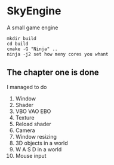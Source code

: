 # SkyEngine
A small game engine

```
mkdir build
cd build 
cmake -G "Ninja" ..
ninja -j2 set how meny cores you whant
```

<!-- ![licenses-table](https://github.com/Flysteal/Sky_Engine/blob/main/licenses-comparison-table.webp) -->

## The chapter one is done 
I managed to do 

1. Window
2. Shader
3. VBO VAO EBO
4. Texture
5. Reload shader
6. Camera
7. Window resizing
8. 3D objects in a world
9. W A S D in a world
10. Mouse input
